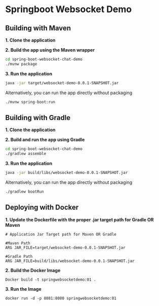 
# Springboot Websocket Demo
## Building with Maven

**1. Clone the application**

**2. Build the app using the Maven wrapper**

```bash
cd spring-boot-websocket-chat-demo
./mvnw package
```

**3. Run the application**
```bash
java -jar target/websocket-demo-0.0.1-SNAPSHOT.jar
```

Alternatively, you can run the app directly without packaging

```bash
./mvnw spring-boot:run
```
## Building with Gradle


**1. Clone the application**


**2. Build and run the app using Gradle**

```bash
cd spring-boot-websocket-chat-demo
./gradlew assemble
```

**3. Run the application**
```bash
java -jar build/libs/websocket-demo-0.0.1-SNAPSHOT.jar
```
Alternatively, you can run the app directly without packaging

```bash
./gradlew bootRun
```
## Deploying with Docker
**1. Update the Dockerfile with the proper .jar target path for Gradle OR Maven**
```docker
# Application Jar Target path for Maven OR Gradle 

#Maven Path
ARG JAR_FILE=target/websocket-demo-0.0.1-SNAPSHOT.jar

#Gradle Path
ARG JAR_FILE=build/libs/websocket-demo-0.0.1-SNAPSHOT.jar

```
**2. Build the Docker Image**
```docker
Docker build -t springwebsocketdemo:01 .
```
**3. Run the Image**
```
docker run -d -p 8081:8080 springwebsocketdemo:01
```

